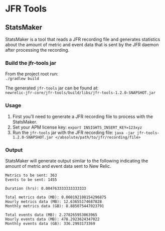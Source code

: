 # JFR Tools

## StatsMaker
StatsMaker is a tool that reads a JFR recording file and generates statistics about the amount
of metric and event data that is sent by the JFR daemon after processing the recording.

### Build the jfr-tools jar
From the project root run:  
`./gradlew build`

The generated `jfr-tools` jar can be found at:  
`newrelic-jfr-core/jfr-tools/build/libs/jfr-tools-1.2.0-SNAPSHOT.jar`

### Usage
1. First you’ll need to generate a JFR recording file to process with the StatsMaker.
2. Set your APM license key: `export INSIGHTS_INSERT_KEY=123xyz`
3. Run the `jfr-tools` jar with the JFR recording file: `java -jar jfr-tools-1.2.0-SNAPSHOT.jar </absolute/path/to/jfr/recording/file>`

### Output
StatsMaker will generate output similar to the following indicating the amount of metric and event data sent to New Relic.

```
Metrics to be sent: 363
Events to be sent: 1455

Duration (hrs): 0.004763333333333333

Total metrics data (MB): 0.060192108154296875
Hourly metrics data (MB): 12.63655174687828
Monthly metrics data (GB): 8.885075447023791

Total events data (MB): 2.278265953063965
Hourly events data (MB): 478.2923624347022
Monthly events data (GB): 336.2993173369
```

